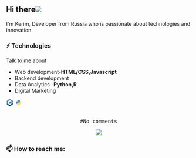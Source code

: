 ## Hi there<img src="https://github.com/TheDudeThatCode/TheDudeThatCode/blob/master/Assets/Hi.gif" width="29px"> 

I'm Kerim, Developer from Russia who is passionate about technologies and innovation


### ⚡ Technologies
Talk to me about
- Web development-**HTML/CSS,Javascript**
- Backend development
- Data Analytics -**Python,R**
- Digital Marketing

<code><img height="20" src="https://raw.githubusercontent.com/github/explore/80688e429a7d4ef2fca1e82350fe8e3517d3494d/topics/cpp/cpp.png"></code>
<code><img height="20" src="https://raw.githubusercontent.com/github/explore/80688e429a7d4ef2fca1e82350fe8e3517d3494d/topics/python/python.png"></code>



<samp>
    <p align="center">
        <br>
        #No comments
    </p>
</samp>
<p align="center"> <a href=" https://www.codewars.com/users/AKCURIN/badges/large"> <img src="https://www.codewars.com/users/AKCURIN/badges/large"/> </a> </p>

###  📫 How to reach me:
